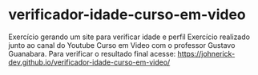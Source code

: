 # verificador-idade-curso-em-video
Exercício gerando um site para verificar idade e perfil
Exercício realizado junto ao canal do Youtube Curso em Video com o professor Gustavo Guanabara. Para verificar o resultado final acesse: https://johnerick-dev.github.io/verificador-idade-curso-em-video/
